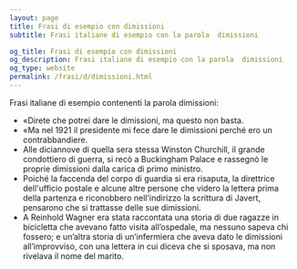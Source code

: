 ```yaml
---
layout: page
title: Frasi di esempio con dimissioni 
subtitle: Frasi italiane di esempio con la parola  dimissioni

og_title: Frasi di esempio con dimissioni 
og_description: Frasi italiane di esempio con la parola  dimissioni
og_type: website
permalink: /frasi/d/dimissioni.html
---
```


Frasi italiane di esempio contenenti la parola dimissioni:


- «Direte che potrei dare le dimissioni, ma questo non basta.
- «Ma nel 1921 il presidente mi fece dare le dimissioni perché ero un contrabbandiere.
- Alle diciannove di quella sera stessa Winston Churchill, il grande condottiero di guerra, si recò a Buckingham Palace e rassegnò le proprie dimissioni dalla carica di primo ministro.
- Poiché la faccenda del corpo di guardia si era risaputa, la direttrice dell'ufficio postale e alcune altre persone che videro la lettera prima della partenza e riconobbero nell'indirizzo la scrittura di Javert, pensarono che si trattasse delle sue dimissioni.
- A Reinhold Wagner era stata raccontata una storia di due ragazze in bicicletta che avevano fatto visita all’ospedale, ma nessuno sapeva chi fossero; e un’altra storia di un’infermiera che aveva dato le dimissioni all’improvviso, con una lettera in cui diceva che si sposava, ma non rivelava il nome del marito.
